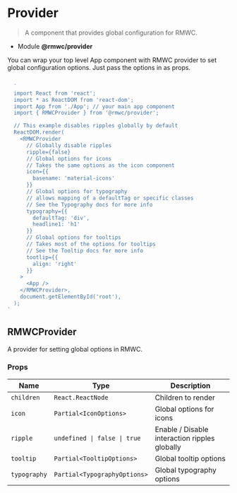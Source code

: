 # Provider

> A component that provides global configuration for RMWC.

- Module **@rmwc/provider**


You can wrap your top level App component with RMWC provider to set global configuration options. Just pass the options in as props.

```jsx

  `
  import React from 'react';
  import * as ReactDOM from 'react-dom';
  import App from './App'; // your main app component
  import { RMWCProvider } from '@rmwc/provider';

  // This example disables ripples globally by default
  ReactDOM.render(
    <RMWCProvider
      // Globally disable ripples
      ripple={false}
      // Global options for icons
      // Takes the same options as the icon component
      icon={{
        basename: 'material-icons'
      }}
      // Global options for typography
      // allows mapping of a defaultTag or specific classes
      // See the Typography docs for more info
      typography={{
        defaultTag: 'div',
        headline1: 'h1'
      }}
      // Global options for tooltips
      // Takes most of the options for tooltips
      // See the Tooltip docs for more info
      tootlip={{
        align: 'right'
      }}
    >
      <App />
    </RMWCProvider>,
    document.getElementById('root'),
  );
`

```

## RMWCProvider
A provider for setting global options in RMWC.

### Props

| Name | Type | Description |
|------|------|-------------|
| `children` | `React.ReactNode` | Children to render |
| `icon` | `Partial<IconOptions>` | Global options for icons |
| `ripple` | `undefined \| false \| true` | Enable / Disable interaction ripples globally |
| `tooltip` | `Partial<TooltipOptions>` | Global tooltip options |
| `typography` | `Partial<TypographyOptions>` | Global typography options |


